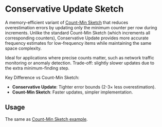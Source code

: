 # Conservative Update Sketch

A memory-efficient variant of [Count-Min Sketch](../cmsketch) that reduces overestimation errors by updating only
the minimum counter per row during increments. Unlike the standard Count-Min Sketch (which increments all corresponding
counters), Conservative Update provides more accurate frequency estimates for low-frequency items while maintaining
the same space complexity.

Ideal for applications where precise counts matter, such as network traffic monitoring or anomaly detection.
Trade-off: slightly slower updates due to the extra minimum-finding step.

Key Difference vs Count-Min Sketch:

* **Conservative Update**: Tighter error bounds (2-3× less overestimation).
* **Count-Min Sketch**: Faster updates, simpler implementation.

## Usage

The same as [Count-Min Sketch example](../cmsketch/readme.md#usage).

